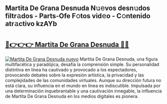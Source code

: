 ## Martita De Grana Desnuda N𝚞𝚎vos desn𝚞dos filtr𝚊dos - Parts-Ofe F𝚘tos vid𝚎o - C𝚘ntenido atr𝚊ctivo kzAYb

# <h2><a href="http://mb62tn.tromn.icu/?c=Martita+De+Grana+Desnuda">🔗👉👉👉 Martita De Grana Desnuda 🔗🔗</a></h2>

[![Martita De Grana Desnuda nuevo](https://i.imgur.com/pEAQMta.gif)](http://mb62tn.tromn.icu/?c=Martita+De+Grana+Desnuda)
Martita De Grana Desnuda, una figura multifacética y paradójica, desafía la comprensión simple. Su personalidad distintiva en línea ha cautivado y provocado a los espectadores, provocando debates sobre la expresión artística, la privacidad y las complejidades de las comunidades virtuales. Aunque su dirección futura no está clara, su influencia en el mundo en línea es indiscutible. Impulsada por una determinación inquebrantable y una cautivación innegable, la influencia de Martita De Grana Desnuda en los medios digitales es pionera.
